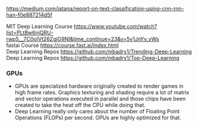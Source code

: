 https://medium.com/jatana/report-on-text-classification-using-cnn-rnn-han-f0e887214d5f

MIT Deep Learning Course https://www.youtube.com/watch?list=PLtBw6njQRU-rwp5__7C0oIVt26ZgjG9NI&time_continue=23&v=5v1JnYv_yWs </br>
fastai Course https://course.fast.ai/index.html </br>
Deep Learning Repos https://github.com/mbadry1/Trending-Deep-Learning </br>
Deep Learning Repos https://github.com/mbadry1/Top-Deep-Learning </br>

### GPUs
* GPUs are specialized hardware originally created to render games in high frame rates. Graphics texturing and shading require a lot of matrix and vector operations executed in parallel and those chips have been created to take the heat off the CPU while doing that.
* Deep Learning really only cares about the number of Floating Point Operations (FLOPs) per second. GPUs are highly optimized for that.



